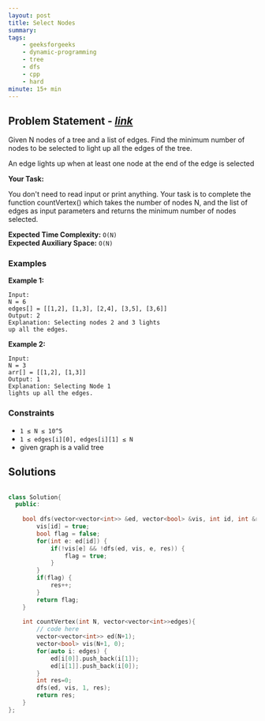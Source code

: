 ```yaml
---
layout: post
title: Select Nodes                     
summary:
tags:
    - geeksforgeeks
    - dynamic-programming
    - tree
    - dfs
    - cpp
    - hard
minute: 15+ min
---
```


## Problem Statement - [*link*](https://practice.geeksforgeeks.org/problems/f7bfa137576243795abb0595962d61b632bbad21/1)  

Given N nodes of a tree and a list of edges. Find the minimum number of nodes to be selected to light up all the edges of the tree.

An edge lights up when at least one node at the end of the edge is selected

**Your Task:** 

You don't need to read input or print anything. Your task is to complete the function countVertex() which takes the number of nodes N, and the list of edges as input parameters and returns the minimum number of nodes selected.


**Expected Time Complexity:** `O(N)`              
**Expected Auxiliary Space:** `O(N)` 



### Examples

**Example 1:**   
```
Input:
N = 6
edges[] = [[1,2], [1,3], [2,4], [3,5], [3,6]]
Output: 2
Explanation: Selecting nodes 2 and 3 lights
up all the edges.
```

**Example 2:**   
```
Input:
N = 3
arr[] = [[1,2], [1,3]]
Output: 1
Explanation: Selecting Node 1 
lights up all the edges.
```

### Constraints

+ `1 ≤ N ≤ 10^5`
+ `1 ≤ edges[i][0], edges[i][1] ≤ N`
+ given graph is a valid tree

## Solutions

```cpp

class Solution{
  public:
  
    bool dfs(vector<vector<int>> &ed, vector<bool> &vis, int id, int &res) {
        vis[id] = true;
        bool flag = false;
        for(int e: ed[id]) {
            if(!vis[e] && !dfs(ed, vis, e, res)) {
                flag = true;
            }
        }
        if(flag) {
            res++;
        }
        return flag;
    }
  
    int countVertex(int N, vector<vector<int>>edges){
        // code here
        vector<vector<int>> ed(N+1);
        vector<bool> vis(N+1, 0);
        for(auto i: edges) {
            ed[i[0]].push_back(i[1]);
            ed[i[1]].push_back(i[0]);
        }
        int res=0;
        dfs(ed, vis, 1, res);
        return res;
    }
};

```

